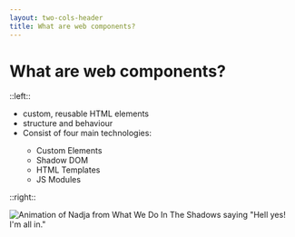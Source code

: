 ```yaml
---
layout: two-cols-header
title: What are web components?
---
```


# What are web components?

::left::

<v-clicks depth="2">

- <mdi-toy-brick /> custom, reusable HTML elements
- <mdi-cursor-default-click /> structure and behaviour
- <mdi-view-grid /> Consist of four main technologies:
  - Custom Elements
  - Shadow DOM
  - HTML Templates
  - JS Modules

</v-clicks>

::right::
<v-click>

![Animation of Nadja from What We Do In The Shadows saying "Hell yes! I'm all in."](/im-all-in.gif)

</v-click>

<!--
# Joe

- Web components are a set of web platform APIs that enable the creation of custom, reusable HTML elements.
- They encapsulate both the structure and behaviour of these elements.
- 4 main techs:
  - Custom Elements - a set of JS APIs that allow you to define custom elements and their behavior - what we think of as "web components"
  - Shadow DOM - used to encapsulate styles and markup - more on this later
  - HTML templates - `<template>` and `<slot>` elements - write templates that are not directly rendered on the page. Reusable
  - JS Modules - encapsulation of scripts
-->
